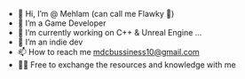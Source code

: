- 👋 Hi, I’m @ Mehlam (can call me Flawky 🤫)
- 👀 I’m a Game Developer
- 🌱 I’m currently working on C++ & Unreal Engine ...
- 💞️ I’m an indie dev
- 📫 How to reach me mdcbussiness10@gmail.com
- 👋🏻 Free to exchange the resources and knowledge with me 


<!---
Mehlam589/Mehlam589 is a ✨ special ✨ repository because its `README.md` (this file) appears on your GitHub profile.
You can click the Preview link to take a look at your changes.
--->
